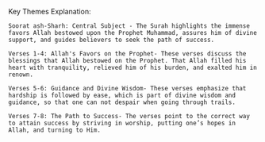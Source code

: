  Key Themes Explanation:

    Soorat ash-Sharh: Central Subject - The Surah highlights the immense favors Allah bestowed upon the Prophet Muhammad, assures him of divine support, and guides believers to seek the path of success.

    Verses 1-4: Allah's Favors on the Prophet- These verses discuss the blessings that Allah bestowed on the Prophet. That Allah filled his heart with tranquility, relieved him of his burden, and exalted him in renown.

    Verses 5-6: Guidance and Divine Wisdom- These verses emphasize that hardship is followed by ease, which is part of divine wisdom and guidance, so that one can not despair when going through trails.

    Verses 7-8: The Path to Success- The verses point to the correct way to attain success by striving in worship, putting one’s hopes in Allah, and turning to Him.